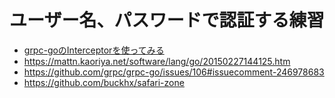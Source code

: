 
# ユーザー名、パスワードで認証する練習

- [grpc-goのInterceptorを使ってみる](https://qiita.com/Mamoru-Izuka/items/28724d9dd8a6b30b236d)
- https://mattn.kaoriya.net/software/lang/go/20150227144125.htm
- https://github.com/grpc/grpc-go/issues/106#issuecomment-246978683
- https://github.com/buckhx/safari-zone